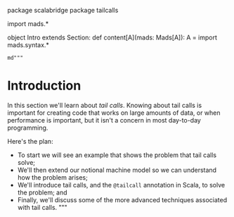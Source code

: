 package scalabridge
package tailcalls

import mads.*

object Intro extends Section:
  def content[A](mads: Mads[A]): A = 
    import mads.syntax.*

    md"""
# Introduction

In this section we'll learn about *tail calls*. Knowing about tail calls is
important for creating code that works on large amounts of data, or when
performance is important, but it isn't a concern in most day-to-day programming.

Here's the plan:

- To start we will see an example that shows the problem that tail calls solve;
- We'll then extend our notional machine model so we can understand how the problem arises;
- We'll introduce tail calls, and the `@tailcall` annotation in Scala, to solve the problem; and
- Finally, we'll discuss some of the more advanced techniques associated with tail calls.
"""
